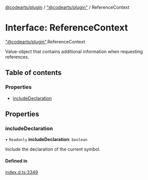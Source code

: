 [@codearts/plugin](../README.md) / ["@codearts/plugin"](../modules/_codearts_plugin_.md) / ReferenceContext

# Interface: ReferenceContext

["@codearts/plugin"](../modules/_codearts_plugin_.md).ReferenceContext

Value-object that contains additional information when
requesting references.

## Table of contents

### Properties

- [includeDeclaration](codearts_plugin_.ReferenceContext.md#includedeclaration)

## Properties

### includeDeclaration

• `Readonly` **includeDeclaration**: `boolean`

Include the declaration of the current symbol.

#### Defined in

[index.d.ts:3349](https://github.com/huaweicloud/cloudide-plugin-api/blob/a055dd0/index.d.ts#L3349)
